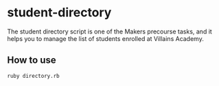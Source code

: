 # student-directory #

The student directory script is one of the Makers precourse tasks, and it helps
you to manage the list of students enrolled at Villains Academy.

## How to use ##
```shell
ruby directory.rb
```
